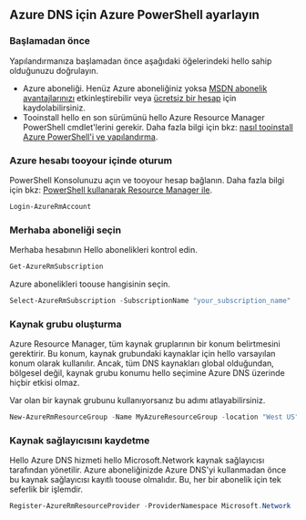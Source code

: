## <a name="set-up-azure-powershell-for-azure-dns"></a>Azure DNS için Azure PowerShell ayarlayın

### <a name="before-you-begin"></a>Başlamadan önce

Yapılandırmanıza başlamadan önce aşağıdaki öğelerindeki hello sahip olduğunuzu doğrulayın.

* Azure aboneliği. Henüz Azure aboneliğiniz yoksa [MSDN abonelik avantajlarınızı](https://azure.microsoft.com/pricing/member-offers/msdn-benefits-details/) etkinleştirebilir veya [ücretsiz bir hesap](https://azure.microsoft.com/pricing/free-trial/) için kaydolabilirsiniz.
* Tooinstall hello en son sürümünü hello Azure Resource Manager PowerShell cmdlet'lerini gerekir. Daha fazla bilgi için bkz: [nasıl tooinstall Azure PowerShell'i ve yapılandırma](/powershell/azureps-cmdlets-docs).

### <a name="sign-in-tooyour-azure-account"></a>Azure hesabı tooyour içinde oturum

PowerShell Konsolunuzu açın ve tooyour hesap bağlanın. Daha fazla bilgi için bkz: [PowerShell kullanarak Resource Manager ile](../articles/azure-resource-manager/powershell-azure-resource-manager.md).

```powershell
Login-AzureRmAccount
```

### <a name="select-hello-subscription"></a>Merhaba aboneliği seçin
 
Merhaba hesabının Hello abonelikleri kontrol edin.

```powershell
Get-AzureRmSubscription
```

Azure abonelikleri toouse hangisinin seçin.

```powershell
Select-AzureRmSubscription -SubscriptionName "your_subscription_name"
```

### <a name="create-a-resource-group"></a>Kaynak grubu oluşturma

Azure Resource Manager, tüm kaynak gruplarının bir konum belirtmesini gerektirir. Bu konum, kaynak grubundaki kaynaklar için hello varsayılan konum olarak kullanılır. Ancak, tüm DNS kaynakları global olduğundan, bölgesel değil, kaynak grubu konumu hello seçimine Azure DNS üzerinde hiçbir etkisi olmaz.

Var olan bir kaynak grubunu kullanıyorsanız bu adımı atlayabilirsiniz.

```powershell
New-AzureRmResourceGroup -Name MyAzureResourceGroup -location "West US"
```

### <a name="register-resource-provider"></a>Kaynak sağlayıcısını kaydetme

Hello Azure DNS hizmeti hello Microsoft.Network kaynak sağlayıcısı tarafından yönetilir. Azure aboneliğinizde Azure DNS'yi kullanmadan önce bu kaynak sağlayıcısı kayıtlı toouse olmalıdır. Bu, her bir abonelik için tek seferlik bir işlemdir.

```powershell
Register-AzureRmResourceProvider -ProviderNamespace Microsoft.Network
```